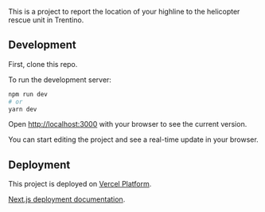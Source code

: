 This is a project to report the location of your highline to the helicopter rescue unit in Trentino.

## Development

First, clone this repo.

To run the development server:

```bash
npm run dev
# or
yarn dev
```

Open [http://localhost:3000](http://localhost:3000) with your browser to see the current version.

You can start editing the project and see a real-time update in your browser.

## Deployment

This project is deployed on [Vercel Platform](https://vercel.com/import?utm_medium=default-template&filter=next.js&utm_source=create-next-app&utm_campaign=create-next-app-readme).

[Next.js deployment documentation](https://nextjs.org/docs/deployment).
